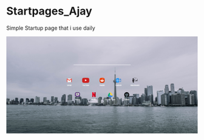 # Startpages_Ajay
Simple Startup page that i use daily

![Image of Startup page](https://github.com/KappaTrooper/Startpages_Ajay/blob/master/Startup-View.png)

     
